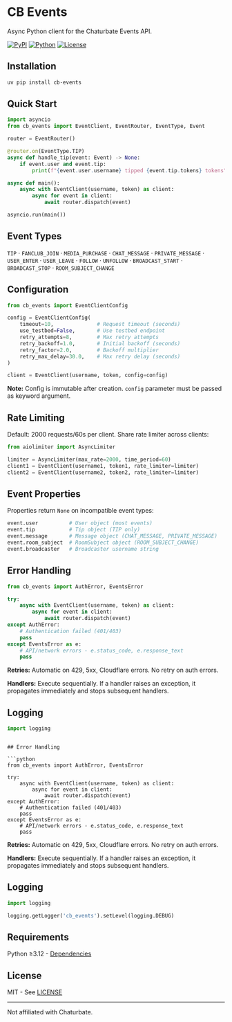 # CB Events

Async Python client for the Chaturbate Events API.

[![PyPI](https://img.shields.io/pypi/v/cb-events)](https://pypi.org/project/cb-events/)
[![Python](https://img.shields.io/pypi/pyversions/cb-events)](https://pypi.org/project/cb-events/)
[![License](https://img.shields.io/github/license/MountainGod2/cb-events)](https://github.com/MountainGod2/cb-events/blob/main/LICENSE)

## Installation

```bash
uv pip install cb-events
```

## Quick Start

```python
import asyncio
from cb_events import EventClient, EventRouter, EventType, Event

router = EventRouter()

@router.on(EventType.TIP)
async def handle_tip(event: Event) -> None:
    if event.user and event.tip:
        print(f"{event.user.username} tipped {event.tip.tokens} tokens")

async def main():
    async with EventClient(username, token) as client:
        async for event in client:
            await router.dispatch(event)

asyncio.run(main())
```

## Event Types

`TIP` · `FANCLUB_JOIN` · `MEDIA_PURCHASE` · `CHAT_MESSAGE` · `PRIVATE_MESSAGE` · `USER_ENTER` · `USER_LEAVE` · `FOLLOW` · `UNFOLLOW` · `BROADCAST_START` · `BROADCAST_STOP` · `ROOM_SUBJECT_CHANGE`

## Configuration

```python
from cb_events import EventClientConfig

config = EventClientConfig(
    timeout=10,              # Request timeout (seconds)
    use_testbed=False,       # Use testbed endpoint
    retry_attempts=8,        # Max retry attempts
    retry_backoff=1.0,       # Initial backoff (seconds)
    retry_factor=2.0,        # Backoff multiplier
    retry_max_delay=30.0,    # Max retry delay (seconds)
)

client = EventClient(username, token, config=config)
```

**Note:** Config is immutable after creation. `config` parameter must be passed as keyword argument.

## Rate Limiting

Default: 2000 requests/60s per client. Share rate limiter across clients:

```python
from aiolimiter import AsyncLimiter

limiter = AsyncLimiter(max_rate=2000, time_period=60)
client1 = EventClient(username1, token1, rate_limiter=limiter)
client2 = EventClient(username2, token2, rate_limiter=limiter)
```

## Event Properties

Properties return `None` on incompatible event types:

```python
event.user          # User object (most events)
event.tip           # Tip object (TIP only)
event.message       # Message object (CHAT_MESSAGE, PRIVATE_MESSAGE)
event.room_subject  # RoomSubject object (ROOM_SUBJECT_CHANGE)
event.broadcaster   # Broadcaster username string
```

## Error Handling

```python
from cb_events import AuthError, EventsError

try:
    async with EventClient(username, token) as client:
        async for event in client:
            await router.dispatch(event)
except AuthError:
    # Authentication failed (401/403)
    pass
except EventsError as e:
    # API/network errors - e.status_code, e.response_text
    pass
```

**Retries:** Automatic on 429, 5xx, Cloudflare errors. No retry on auth errors.

**Handlers:** Execute sequentially. If a handler raises an exception, it propagates immediately and stops subsequent handlers.

## Logging

```python
import logging
```
```

## Error Handling

```python
from cb_events import AuthError, EventsError

try:
    async with EventClient(username, token) as client:
        async for event in client:
            await router.dispatch(event)
except AuthError:
    # Authentication failed (401/403)
    pass
except EventsError as e:
    # API/network errors - e.status_code, e.response_text
    pass
```

**Retries:** Automatic on 429, 5xx, Cloudflare errors. No retry on auth errors.

**Handlers:** Execute sequentially. If a handler raises an exception, it propagates immediately and stops subsequent handlers.

## Logging

```python
import logging

logging.getLogger('cb_events').setLevel(logging.DEBUG)
```

## Requirements

Python ≥3.12 - [Dependencies](https://github.com/MountainGod2/cb-events/blob/main/pyproject.toml#L41)

## License

MIT - See [LICENSE](https://github.com/MountainGod2/cb-events/blob/main/LICENSE)

---

Not affiliated with Chaturbate.
